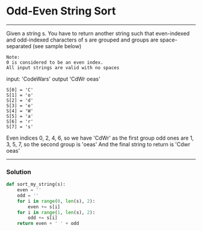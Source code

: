 # Odd-Even String Sort

---

Given a string s. You have to return another string such that even-indexed and odd-indexed characters of s are grouped and groups are space-separated (see sample below)

```
Note: 
0 is considered to be an even index. 
All input strings are valid with no spaces
```
input: 'CodeWars'
output 'CdWr oeas'

```
S[0] = 'C'
S[1] = 'o'
S[2] = 'd'
S[3] = 'e'
S[4] = 'W'
S[5] = 'a'
S[6] = 'r'
S[7] = 's'
```
Even indices 0, 2, 4, 6, so we have 'CdWr' as the first group
odd ones are 1, 3, 5, 7, so the second group is 'oeas'
And the final string to return is 'Cdwr oeas'

---

### Solution

```py
def sort_my_string(s):
    even = ''
    odd = ''
    for i in range(0, len(s), 2):
        even += s[i]
    for i in range(1, len(s), 2):
        odd += s[i]
    return even + ' ' + odd
```
